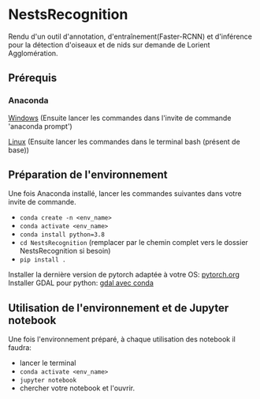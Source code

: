 # NestsRecognition
Rendu d'un outil d'annotation, d'entraînement(Faster-RCNN) et d'inférence pour la détection d'oiseaux et de nids sur demande de Lorient Agglomération.

## Prérequis
### Anaconda
[Windows](https://www.anaconda.com/products/individual#windows)   (Ensuite lancer les commandes dans l'invite de commande 'anaconda prompt')

[Linux](https://docs.anaconda.com/anaconda/install/linux/)        (Ensuite lancer les commandes dans le terminal bash (présent de base))

## Préparation de l'environnement  
Une fois Anaconda installé, lancer les commandes suivantes dans votre invite de commande.
- `conda create -n <env_name>`
- `conda activate <env_name>`
- `conda install python=3.8`
- `cd NestsRecognition` (remplacer par le chemin complet vers le dossier NestsRecognition si besoin)
- `pip install .`

Installer la dernière version de pytorch adaptée à votre OS: [pytorch.org](https://pytorch.org)
Installer GDAL pour python: [gdal avec conda](https://anaconda.org/conda-forge/gdal)

## Utilisation de l'environnement et de Jupyter notebook
Une fois l'environnement préparé, à chaque utilisation des notebook il faudra:
- lancer le terminal
- `conda activate <env_name>`
- `jupyter notebook`
- chercher votre notebook et l'ouvrir.

